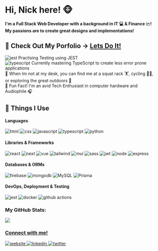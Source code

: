 <h1>Hi, Nick here! 🐵</h1>

<b>I'm a Full Stack Web Developer with a background in IT 💻 & Finance 🗠! <br> My passions are to create great designs and implementations!</b>

<h2> 🌟 Check Out My Porfolio -> 
  <a href="https://nickhuynhq.com" target="_blank" rel="noopener noreferrer">
    Lets Do It!
  </a>
</h2> 


<img src="https://img.icons8.com/external-tal-revivo-shadow-tal-revivo/18/null/external-jest-can-collect-code-coverage-information-from-entire-projects-logo-shadow-tal-revivo.png" alt="jest"/> Practising Testing using JEST <br>
<img src="https://img.icons8.com/external-tal-revivo-color-tal-revivo/18/null/external-typescript-an-open-source-programming-language-developed-and-maintained-by-microsoft-logo-color-tal-revivo.png" alt="typescript"/> Currently mastering TypeScript  to create less error prone applications<br>
🌟 When Im not at my desk, you can find me at a squat rack 🏋️, cycling 🚴‍♂️, or exploring the great outdoors 🌲 <br>
📍 Fun Fact! I'm an avid Tech Enthusiast in computer hardware and Audiophile 🎧<br>

<h2>🧰 Things I Use</h2>
<h4>Languages</h4>
<p>
<img src="https://img.shields.io/badge/HTML5-E34F26?style=for-the-badge&logo=html5&logoColor=white" alt="html" >
<img src="https://img.shields.io/badge/CSS3-1572B6?style=for-the-badge&logo=css3&logoColor=white" alt="css">
<img src="https://img.shields.io/badge/JavaScript-323330?style=for-the-badge&logo=javascript&logoColor=F7DF1E" alt="javascript">
<img src="https://img.shields.io/badge/TypeScript-007ACC?style=for-the-badge&logo=typescript&logoColor=white" alt="typescript"> 
 <img src="https://img.shields.io/badge/Python-3776AB?style=for-the-badge&logo=python&logoColor=white" alt="python"> 
</p>

<h4>Libraries & Frameworks</h4>
<p>
<img src="https://img.shields.io/badge/React-20232A?style=for-the-badge&logo=react&logoColor=61DAFB" alt="react">
  <img src="https://img.shields.io/badge/Next-black?style=for-the-badge&logo=next.js&logoColor=white" alt="next">
<img src="https://img.shields.io/badge/Vue.js-35495E?style=for-the-badge&logo=vuedotjs&logoColor=4FC08D" alt="vue">
<img src="https://img.shields.io/badge/Tailwind_CSS-38B2AC?style=for-the-badge&logo=tailwind-css&logoColor=white" alt="tailwind">
 <img src="https://img.shields.io/badge/MUI-%230081CB.svg?style=for-the-badge&logo=mui&logoColor=white" alt="mui">
  
<img src="https://img.shields.io/badge/Sass-CC6699?style=for-the-badge&logo=sass&logoColor=white" alt="sass">
 <img src="https://img.shields.io/badge/JWT-000000?style=for-the-badge&logo=JSON%20web%20tokens&logoColor=white" alt="jwt">
<img src="https://img.shields.io/badge/Node.js-339933?style=for-the-badge&logo=nodedotjs&logoColor=white" alt="node">
<img src="https://img.shields.io/badge/Express.js-000000?style=for-the-badge&logo=express&logoColor=white" alt="express">
</p>

<h4>Databases & ORMs</h4>
<p>
<img src="https://img.shields.io/badge/firebase-ffca28?style=for-the-badge&logo=firebase&logoColor=black" alt="firebase">
<img src="https://img.shields.io/badge/MongoDB-4EA94B?style=for-the-badge&logo=mongodb&logoColor=white" alt="mongodb">
<img src="https://img.shields.io/badge/MySQL-005C84?style=for-the-badge&logo=mysql&logoColor=white" alt="MySQL">
<img src="https://img.shields.io/badge/Prisma-3982CE?style=for-the-badge&logo=Prisma&logoColor=white" alt="Prisma"></p>

<h4>DevOps, Deployment & Testing</h4>
<p>
<img src="https://img.shields.io/badge/Jest-C21325?style=for-the-badge&logo=jest&logoColor=white" alt="jest">
<img src="https://img.shields.io/badge/Docker-2CA5E0?style=for-the-badge&logo=docker&logoColor=white" alt="docker">
<img src="https://img.shields.io/badge/GitHub_Actions-2088FF?style=for-the-badge&logo=github-actions&logoColor=white" alt="github actions"</p>


<h3>My GitHub Stats:</h3>
<div><a href="http://github.com/nickhuynhq"><img src="https://github-readme-stats.vercel.app/api?username=nickhuynhq&show_icons=true&hide=&count_private=true&theme=nightowl"</a></div>


<h3>Connect with me!</h3>
<a href="https://nickhuynhq.com" target="_blank" rel="noopener noreferrer">
 <img src="https://img.icons8.com/doodle/48/null/domain.png" alt="website"/>
</a>
<a href="https://www.linkedin.com/in/nickhuynhq/" target="_blank" rel="noopener noreferrer">
  <img src="https://img.icons8.com/doodle/48/null/linkedin-circled.png" alt="linkedin"/>
</a>
<a href="https://twitter.com/nickhuynhq" target="_blank" rel="noopener noreferrer">
  <img src="https://img.icons8.com/doodle/48/null/old-twitter-logo.png" alt="twitter"/>
</div>




